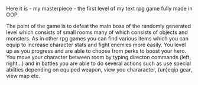 Here it is - my masterpiece - the first level of my text rpg game fully made in OOP.

The point of the game is to defeat the main boss of the randomly generated level which consists of small rooms many of which consists of objects and monsters.
As in other rpg games you can find various items which you can equip to increase character stats and fight enemies more easily. You level up as you progress and are able to choose from perks to boost your hero.
You move your character between room by typing directon commands (left, right...) and in battles you are able to do several actions such as use special abilties depending on equiped weapon, view you chararacter, (un)eqip gear, view map etc.

